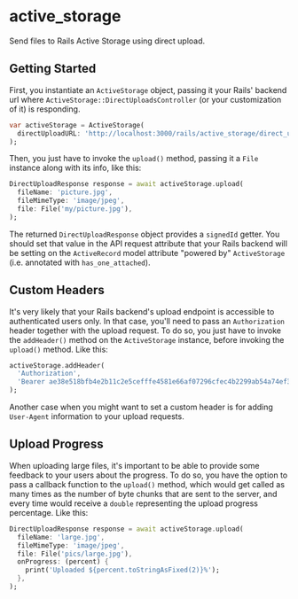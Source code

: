 # active_storage

Send files to Rails Active Storage using direct upload.

## Getting Started

First, you instantiate an `ActiveStorage` object, passing it your Rails' backend 
url where `ActiveStorage::DirectUploadsController` (or your customization of it) 
is responding.  

```dart
var activeStorage = ActiveStorage(
  directUploadURL: 'http://localhost:3000/rails/active_storage/direct_uploads',
);
```

Then, you just have to invoke the `upload()` method, passing it a `File` 
instance along with its info, like this:

```dart
DirectUploadResponse response = await activeStorage.upload(
  fileName: 'picture.jpg',
  fileMimeType: 'image/jpeg',
  file: File('my/picture.jpg'),
);
```

The returned `DirectUploadResponse` object provides a `signedId` getter. You 
should set that value in the API request attribute that your Rails backend will
be setting on the `ActiveRecord` model attribute "powered by" `ActiveStorage` 
(i.e. annotated with `has_one_attached`). 

## Custom Headers

It's very likely that your Rails backend's upload endpoint is accessible to 
authenticated users only. In that case, you'll need to pass an `Authorization`
header together with the upload request. To do so, you just have to invoke the
`addHeader()` method on the `ActiveStorage` instance, before invoking the 
`upload()` method. Like this:

```dart
activeStorage.addHeader(
  'Authorization',
  'Bearer ae38e518bfb4e2b11c2e5cefffe4581e66af07296cfec4b2299ab54a74ef3d8c',
);
```

Another case when you might want to set a custom header is for adding 
`User-Agent` information to your upload requests.

## Upload Progress

When uploading large files, it's important to be able to provide some feedback 
to your users about the progress. To do so, you have the option to pass a 
callback function to the `upload()` method, which would get called as many times
as the number of byte chunks that are sent to the server, and every time would 
receive a `double` representing the upload progress percentage. Like this:

```dart
DirectUploadResponse response = await activeStorage.upload(
  fileName: 'large.jpg',
  fileMimeType: 'image/jpeg',
  file: File('pics/large.jpg'),
  onProgress: (percent) {
    print('Uploaded ${percent.toStringAsFixed(2)}%');
  },
);
```
